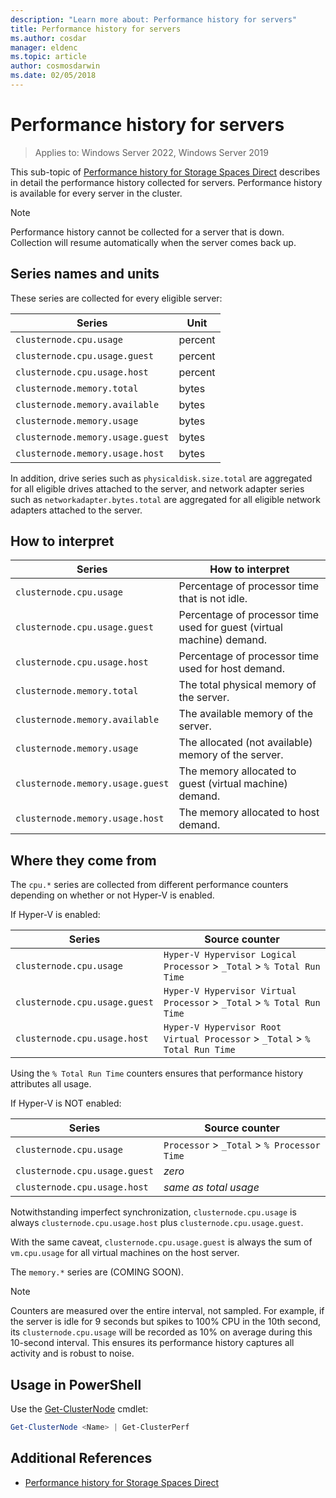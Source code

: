 ```yaml
---
description: "Learn more about: Performance history for servers"
title: Performance history for servers
ms.author: cosdar
manager: eldenc
ms.topic: article
author: cosmosdarwin
ms.date: 02/05/2018
---
```

# Performance history for servers

>Applies to: Windows Server 2022, Windows Server 2019

This sub-topic of [Performance history for Storage Spaces Direct](performance-history.md) describes in detail the performance history collected for servers. Performance history is available for every server in the cluster.

   > [!NOTE]
   > Performance history cannot be collected for a server that is down. Collection will resume automatically when the server comes back up.

## Series names and units

These series are collected for every eligible server:

| Series                           | Unit    |
|----------------------------------|---------|
| `clusternode.cpu.usage`          | percent |
| `clusternode.cpu.usage.guest`    | percent |
| `clusternode.cpu.usage.host`     | percent |
| `clusternode.memory.total`       | bytes   |
| `clusternode.memory.available`   | bytes   |
| `clusternode.memory.usage`       | bytes   |
| `clusternode.memory.usage.guest` | bytes   |
| `clusternode.memory.usage.host`  | bytes   |

In addition, drive series such as `physicaldisk.size.total` are aggregated for all eligible drives attached to the server, and network adapter series such as `networkadapter.bytes.total` are aggregated for all eligible network adapters attached to the server.

## How to interpret

| Series                           | How to interpret                                                      |
|----------------------------------|-----------------------------------------------------------------------|
| `clusternode.cpu.usage`          | Percentage of processor time that is not idle.                        |
| `clusternode.cpu.usage.guest`    | Percentage of processor time used for guest (virtual machine) demand. |
| `clusternode.cpu.usage.host`     | Percentage of processor time used for host demand.                    |
| `clusternode.memory.total`       | The total physical memory of the server.                              |
| `clusternode.memory.available`   | The available memory of the server.                                   |
| `clusternode.memory.usage`       | The allocated (not available) memory of the server.                   |
| `clusternode.memory.usage.guest` | The memory allocated to guest (virtual machine) demand.               |
| `clusternode.memory.usage.host`  | The memory allocated to host demand.                                  |

## Where they come from

The `cpu.*` series are collected from different performance counters depending on whether or not Hyper-V is enabled.

If Hyper-V is enabled:

| Series                           | Source counter |
|----------------------------------|----------------|
| `clusternode.cpu.usage`          | `Hyper-V Hypervisor Logical Processor` > `_Total` > `% Total Run Time`      |
| `clusternode.cpu.usage.guest`    | `Hyper-V Hypervisor Virtual Processor` > `_Total` > `% Total Run Time`      |
| `clusternode.cpu.usage.host`     | `Hyper-V Hypervisor Root Virtual Processor` > `_Total` > `% Total Run Time` |

Using the `% Total Run Time` counters ensures that performance history attributes all usage.

If Hyper-V is NOT enabled:

| Series                           | Source counter |
|----------------------------------|----------------|
| `clusternode.cpu.usage`          | `Processor` > `_Total` > `% Processor Time` |
| `clusternode.cpu.usage.guest`    | *zero* |
| `clusternode.cpu.usage.host`     | *same as total usage* |

Notwithstanding imperfect synchronization, `clusternode.cpu.usage` is always `clusternode.cpu.usage.host` plus `clusternode.cpu.usage.guest`.

With the same caveat, `clusternode.cpu.usage.guest` is always the sum of `vm.cpu.usage` for all virtual machines on the host server.

The `memory.*` series are (COMING SOON).

  > [!NOTE]
  > Counters are measured over the entire interval, not sampled. For example, if the server is idle for 9 seconds but spikes to 100% CPU in the 10th second, its `clusternode.cpu.usage` will be recorded as 10% on average during this 10-second interval. This ensures its performance history captures all activity and is robust to noise.

## Usage in PowerShell

Use the [Get-ClusterNode](/powershell/module/failoverclusters/get-clusternode) cmdlet:

```PowerShell
Get-ClusterNode <Name> | Get-ClusterPerf
```

## Additional References

- [Performance history for Storage Spaces Direct](performance-history.md)
